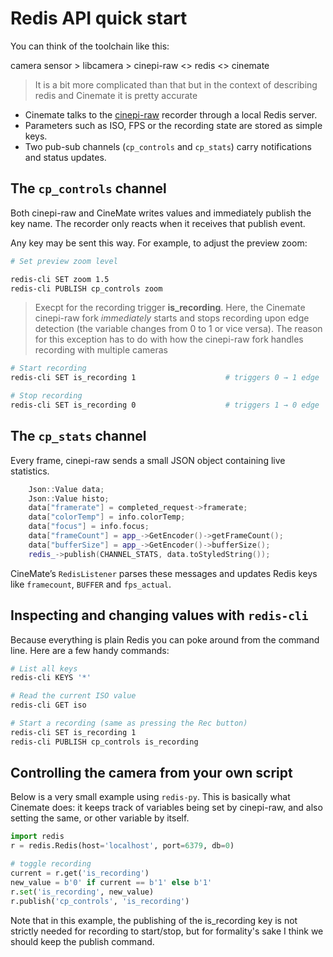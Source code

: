 # Redis API quick start

You can think of the toolchain like this:

camera sensor > libcamera > cinepi-raw <> redis <> cinemate

> It is a bit more complicated than that but in the context of describing redis and Cinemate it is pretty accurate

- Cinemate talks to the [cinepi-raw](https://github.com/Tiramisioux/cinepi-raw/tree/rpicam-apps_1.7_custom_encoder) recorder through a local Redis server. 
- Parameters such as ISO, FPS or the recording state are stored as simple keys. 
- Two pub-sub channels (`cp_controls` and `cp_stats`) carry notifications and status updates.

## The `cp_controls` channel

Both cinepi-raw and CineMate writes values and immediately publish the key name. The recorder only reacts when it receives that publish event. 

Any key may be sent this way. For example, to adjust the preview zoom:

```bash
# Set preview zoom level

redis-cli SET zoom 1.5
redis-cli PUBLISH cp_controls zoom
```

>Execpt for the recording trigger __is_recording__. Here, the Cinemate cinepi-raw fork _immediately_ starts and stops recording upon edge detection (the variable changes from 0 to 1 or vice versa). The reason  for this exception has to do with how the cinepi-raw fork handles recording with multiple cameras


```bash
# Start recording
redis-cli SET is_recording 1                    # triggers 0 → 1 edge

# Stop recording
redis-cli SET is_recording 0                    # triggers 1 → 0 edge
```

## The `cp_stats` channel

Every frame, cinepi-raw sends a small JSON object containing live statistics. 

```cpp
    Json::Value data;
    Json::Value histo;
    data["framerate"] = completed_request->framerate;
    data["colorTemp"] = info.colorTemp;
    data["focus"] = info.focus;
    data["frameCount"] = app_->GetEncoder()->getFrameCount();
    data["bufferSize"] = app_->GetEncoder()->bufferSize();
    redis_->publish(CHANNEL_STATS, data.toStyledString());
```

CineMate’s `RedisListener` parses these messages and updates Redis keys like `framecount`, `BUFFER` and `fps_actual`.

## Inspecting and changing values with `redis-cli`

Because everything is plain Redis you can poke around from the command line. Here are a few handy commands:

```bash
# List all keys
redis-cli KEYS '*'

# Read the current ISO value
redis-cli GET iso

# Start a recording (same as pressing the Rec button)
redis-cli SET is_recording 1
redis-cli PUBLISH cp_controls is_recording
```

## Controlling the camera from your own script

Below is a very small example using `redis-py`. This is basically what Cinemate does: it keeps track of variables  being set by cinepi-raw, and also setting the same, or other variable by itself.



```python
import redis
r = redis.Redis(host='localhost', port=6379, db=0)

# toggle recording
current = r.get('is_recording')
new_value = b'0' if current == b'1' else b'1'
r.set('is_recording', new_value)
r.publish('cp_controls', 'is_recording')
```

Note that in this example, the publishing of the is_recording key is not strictly needed for recording to start/stop, but for formality's sake I think we should keep the publish command.


